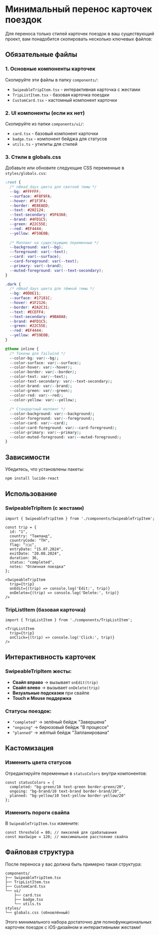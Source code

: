 # Минимальный перенос карточек поездок

Для переноса только стилей карточек поездок в ваш существующий проект, вам понадобится скопировать несколько ключевых файлов:

## Обязательные файлы

### 1. Основные компоненты карточек
Скопируйте эти файлы в папку `components/`:
- `SwipeableTripItem.tsx` - интерактивная карточка с жестами
- `TripListItem.tsx` - базовая карточка поездки  
- `CustomCard.tsx` - кастомный компонент карточки

### 2. UI компоненты (если их нет)
Скопируйте из папки `components/ui/`:
- `card.tsx` - базовый компонент карточки
- `badge.tsx` - компонент бейджа для статусов
- `utils.ts` - утилиты для стилей

### 3. Стили в globals.css
Добавьте или обновите следующие CSS переменные в `styles/globals.css`:

```css
:root {
  /* n0mad_days цвета для светлой темы */
  --bg: #FFFFFF;
  --surface: #F8F9FA;
  --hover: #F1F3F4;
  --border: #E8EAED;
  --text: #202124;
  --text-secondary: #5F6368;
  --brand: #4FD1C5;
  --green: #22C55E;
  --red: #EF4444;
  --yellow: #F59E0B;
  
  /* Маппинг на существующие переменные */
  --background: var(--bg);
  --foreground: var(--text);
  --card: var(--surface);
  --card-foreground: var(--text);
  --primary: var(--brand);
  --muted-foreground: var(--text-secondary);
}

.dark {
  /* n0mad_days цвета для тёмной темы */
  --bg: #0D0E11;
  --surface: #17181C;
  --hover: #1F2126;
  --border: #2A2C31;
  --text: #ECEFF4;
  --text-secondary: #9BA0A8;
  --brand: #4FD1C5;
  --green: #22C55E;
  --red: #EF4444;
  --yellow: #F59E0B;
}

@theme inline {
  /* Токены для Tailwind */
  --color-bg: var(--bg);
  --color-surface: var(--surface);
  --color-hover: var(--hover);
  --color-border: var(--border);
  --color-text: var(--text);
  --color-text-secondary: var(--text-secondary);
  --color-brand: var(--brand);
  --color-green: var(--green);
  --color-red: var(--red);
  --color-yellow: var(--yellow);
  
  /* Стандартный маппинг */
  --color-background: var(--background);
  --color-foreground: var(--foreground);
  --color-card: var(--card);
  --color-card-foreground: var(--card-foreground);
  --color-primary: var(--primary);
  --color-muted-foreground: var(--muted-foreground);
}
```

## Зависимости

Убедитесь, что установлены пакеты:
```bash
npm install lucide-react
```

## Использование

### SwipeableTripItem (с жестами)
```tsx
import { SwipeableTripItem } from './components/SwipeableTripItem';

const trip = {
  id: "1",
  country: "Таиланд",
  countryCode: "TH", 
  flag: "🇹🇭",
  entryDate: "15.07.2024",
  exitDate: "20.08.2024",
  duration: 36,
  status: "completed",
  notes: "Отличная поездка"
};

<SwipeableTripItem
  trip={trip}
  onEdit={(trip) => console.log('Edit:', trip)}
  onDelete={(trip) => console.log('Delete:', trip)}
/>
```

### TripListItem (базовая карточка)
```tsx
import { TripListItem } from './components/TripListItem';

<TripListItem
  trip={trip}
  onClick={(trip) => console.log('Click:', trip)}
/>
```

## Интерактивность карточек

### SwipeableTripItem жесты:
- **Свайп вправо** → вызывает `onEdit(trip)`
- **Свайп влево** → вызывает `onDelete(trip)` 
- **Визуальные подсказки** при свайпе
- **Touch и Mouse поддержка**

### Статусы поездок:
- `"completed"` → зелёный бейдж "Завершена"
- `"ongoing"` → бирюзовый бейдж "В процессе"  
- `"planned"` → жёлтый бейдж "Запланирована"

## Кастомизация

### Изменить цвета статусов
Отредактируйте переменные в `statusColors` внутри компонентов:
```tsx
const statusColors = {
  completed: "bg-green/10 text-green border-green/20",
  ongoing: "bg-brand/10 text-brand border-brand/20",  
  planned: "bg-yellow/10 text-yellow border-yellow/20"
};
```

### Изменить пороги свайпа
В `SwipeableTripItem.tsx` измените:
```tsx
const threshold = 80; // пикселей для срабатывания
const maxSwipe = 120; // максимальное расстояние свайпа
```

## Файловая структура

После переноса у вас должна быть примерно такая структура:
```
components/
├── SwipeableTripItem.tsx
├── TripListItem.tsx  
├── CustomCard.tsx
└── ui/
    ├── card.tsx
    ├── badge.tsx
    └── utils.ts
styles/
└── globals.css (обновлённый)
```

Этого минимального набора достаточно для полнофункциональных карточек поездок с iOS-дизайном и интерактивными жестами!